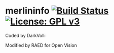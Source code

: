 merlininfo [![Build Status](https://travis-ci.com/OpenVisionE2/merlininfo.svg?branch=master)](https://travis-ci.com/OpenVisionE2/merlininfo) [![License: GPL v3](https://img.shields.io/badge/License-GPLv3-blue.svg)](https://www.gnu.org/licenses/gpl-3.0)
==========
Coded by DarkVolli 

Modified by RAED for Open Vision
